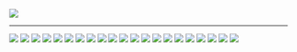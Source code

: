 
![](/projects/resolutelab/cover.png)
<hr />

<div class="image-container">

![](/projects/resolutelab/1.jpg)
![](/projects/resolutelab/2.jpg)
![](/projects/resolutelab/3.jpg)
![](/projects/resolutelab/4.jpg)
![](/projects/resolutelab/5.jpg)
![](/projects/resolutelab/6.jpg)
![](/projects/resolutelab/7.jpg)
![](/projects/resolutelab/8.jpg)
![](/projects/resolutelab/9.jpg)
![](/projects/resolutelab/10.jpg)
![](/projects/resolutelab/11.jpg)
![](/projects/resolutelab/12.jpg)
![](/projects/resolutelab/13.jpg)
![](/projects/resolutelab/14.jpg)
![](/projects/resolutelab/15.jpg)
![](/projects/resolutelab/16.jpg)
![](/projects/resolutelab/17.jpg)
![](/projects/resolutelab/18copy.jpg)
![](/projects/resolutelab/19.jpg)
![](/projects/resolutelab/20.jpg)
![](/projects/resolutelab/21.jpg)
</div>